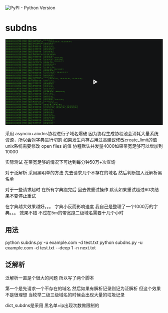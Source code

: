 
![PyPI - Python Version](https://img.shields.io/pypi/pyversions/Django.svg)
# subdns


[![asciicast](https://github.com/cuijianxiong/subdns/blob/master/2.png)](https://asciinema.org/a/199913)

采用 asyncio+aiodns协程进行子域名爆破
因为协程生成协程池会消耗大量系统资源，所以会对字典进行切割
如果发生内存占用过高建议修改create_limit的值
unix系统需要修改 open files 的值  协程默认并发量4000如果带宽足够可以增加到10000

实际测试  在带宽足够的情况下可达到每分钟50万+次查询

对于泛解析 采用黑明单的方法  先去请求几个不存在的域名  然后判断加入泛解析黑名单

对于一些请求超时  在所有字典跑完后  回去做重试操作
默认如果重试超过60次结果不变停止重试

在字典越大效果越好。。。
字典小反而影响速度   我自己是整理了一个1000万的字典。。。 
效果不错  不过在5m的带宽跑二级域名需要十几个小时


 用法
-------

python subdns.py -u example.com -d test.txt 
python subdns.py -u example.com -d test.txt  --deep 1 -n next.txt


泛解析
-------
泛解析一直是个很大的问题
所以写了两个脚本 

第一个是先请求一个不存在的域名 然后如果有解析记录则记为泛解析
但这个效果不是很理想  当枚举二级三级域名的时候会出现大量的垃圾记录

dict_subdns是采用 黑名单+ip出现次数做限制的
